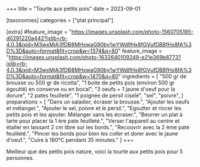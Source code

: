 +++
title = "Tourte aux petits pois"
date = 2023-09-01

[taxonomies]
categories = ["plat principal"]

[extra]
#feature_image = "https://images.unsplash.com/photo-1560705185-d0291220a442?ixlib=rb-4.0.3&ixid=M3wxMjA3fDB8MHxwaG90by1wYWdlfHx8fGVufDB8fHx8fA%3D%3D&auto=format&fit=crop&w=1374&q=80"
feature_image = "https://images.unsplash.com/photo-1632640109249-e21e369b8773?ixlib=rb-4.0.3&ixid=M3wxMjA3fDB8MHxwaG90by1wYWdlfHx8fGVufDB8fHx8fA%3D%3D&auto=format&fit=crop&w=1470&q=80"
ingredients = [
  "500 gr de brousse ou 500 gr de ricotta",
  "1 boite de petits pois (environ 500 gr égoutté) en conserve ou en bocal",
  "3 oeufs + 1 jaune d'oeuf pour la dorure",
  "2 pates feuilleté",
  "1 poignée de persil ciselé",
  "sel",
  "poivre",
]
preparations = [
  "Dans un saladier, écraser la brousse.",
  "Ajouter les oeufs et mélanger.",
  "Ajouter le sel, poivre et le persil.",
  "Egoutter et rincer les petits pois et les ajouter. Mélanger sans les écraser.",
  "Beurrer un plat à tarte pour placer la 1 ère pate feuilleté.",
  "Verser l'appareil au centre et étaller en laissant 2 cm libre sur les bords.",
  "Recouvrir avec la 2 ème pate feuilleté.",
  "Pincer les bords pour bien les coller et dorer avec le jaune d'oeuf.",
  "Cuire à 180°C pendant 35 minutes."
]
+++

Meilleur que des petits pois nature, voici la tourte aux petits pois pour 5 personnes.
